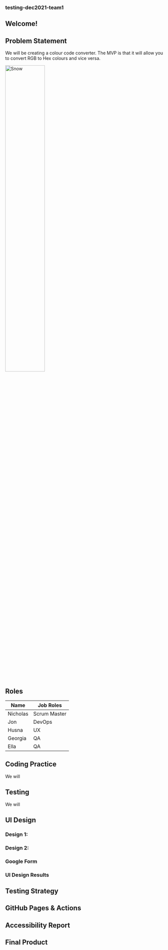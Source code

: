 ### testing-dec2021-team1

## Welcome!

## Problem Statement 

We will be creating a colour code converter. The MVP is that it will allow you to convert RGB to Hex colours and vice versa.
<div class="column">
    <img src="https://code.adonline.id.au/wp-content/uploads/excel-rgb-to-hex-01-2.png" alt="Snow" style="width:50%; ">
</div>

## Roles

|Name     | Job Roles    |
|---------|--------------|
|Nicholas | Scrum Master |
|Jon      | DevOps       |
|Husna    | UX           |
|Georgia  | QA           |
|Ella     | QA           |

## Coding Practice

We will

## Testing 

We will

## UI Design

### Design 1:

### Design 2:

### Google Form

### UI Design Results

## Testing Strategy 

## GitHub Pages & Actions 

## Accessibility Report

## Final Product
